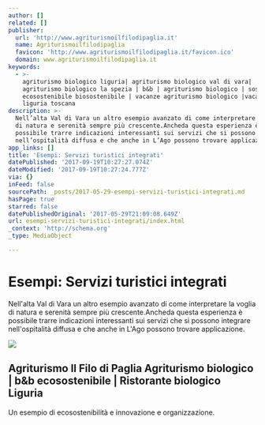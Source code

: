 ```yaml
---
author: []
related: []
publisher:
  url: 'http://www.agriturismoilfilodipaglia.it'
  name: Agriturismoilfilodipaglia
  favicon: 'http://www.agriturismoilfilodipaglia.it/favicon.ico'
  domain: www.agriturismoilfilodipaglia.it
keywords:
  - >-
    agriturismo biologico liguria| agriturismo biologico val di vara|
    agriturismo biologico la spezia | b&b | agriturismo biologico | sostenibile
    ecosostenibile biosostenibile | vacanze agriturismo biologico |vacanza green
    liguria toscana
description: >-
  Nell’alta Val di Vara un altro esempio avanzato di come interpretare la voglia
  di natura e serenità sempre più crescente.Ancheda questa esperienza è
  possibile trarre indicazioni interessanti sui servizi che si possono integrare
  nell’ospitalità diffusa e che anche in L’Ago possono trovare applicazione.
app_links: []
title: 'Esempi: Servizi turistici integrati'
datePublished: '2017-09-19T10:27:27.074Z'
dateModified: '2017-09-19T10:27:24.777Z'
via: {}
inFeed: false
sourcePath: _posts/2017-05-29-esempi-servizi-turistici-integrati.md
hasPage: true
starred: false
datePublishedOriginal: '2017-05-29T21:09:08.649Z'
url: esempi-servizi-turistici-integrati/index.html
_context: 'http://schema.org'
_type: MediaObject

---
```

# Esempi: Servizi turistici integrati

Nell'alta Val di Vara un altro esempio avanzato di come interpretare la voglia di natura e serenità sempre più crescente.Ancheda questa esperienza è possibile trarre indicazioni interessanti sui servizi che si possono integrare nell'ospitalità diffusa e che anche in L'Ago possono trovare applicazione.

<article style=""><img src="https://imgflo.herokuapp.com/graph/2b2431f8e7ba7b0/04ce279a287cc684c26c174631e7e582/noop.jpg?input=http%3A%2F%2Fwww.agriturismoilfilodipaglia.it%2FeasyUp%2Fimage%2Fdscf5082y6tq.jpg" /><h1>Agriturismo Il Filo di Paglia Agriturismo biologico | b&amp;b ecosostenibile | Ristorante biologico Liguria </h1><p>Un esempio di ecosostenibilità e innovazione e organizzazione.</p></article>